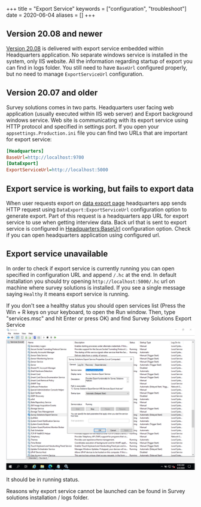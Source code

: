 +++
title = "Export Service"
keywords = ["configuration", "troubleshoot"]
date = 2020-06-04
aliases = []
+++

## Version 20.08 and newer

[Version 20.08](../../../release-notes/version-20-08) is delivered with export service embedded within Headquarters application. No separate windows service is installed in the system, only IIS website. All the information regarding startup of export you can find in logs folder. You still need to have `BaseUrl` configured properly, but no need to manage `ExportServiceUrl` configuration.

## Version 20.07 and older

Survey solutions comes in two parts. Headquarters user facing web application (usually executed within IIS web server) and Export background windows service. Web site is communicating with its export service using HTTP protocol and specified in settings port. If you open your `appsettings.Production.ini` file you can find two URLs that are important for export service:

``` INI
[Headquarters]
BaseUrl=http://localhost:9700
[DataExport]
ExportServiceUrl=http://localhost:5000
```

## Export service is working, but fails to export data

When user requests export on [data export page](../../export/data-export-tab) headquarters app sends HTTP request using `DataExport:ExportServiceUrl` configuration option to generate export. Part of this request is a headquarters app URL for export service to use when getting interview data. Back url that is sent to export service is configured in [Headquarters:BaseUrl](../standalone-installation#base-url) configuration option. Check if you can open headquarters application using configured url.

## Export service unavailable

In order to check if export service is currently running you can open specified in configuration URL and append `/.hc` at the end. In default installation you should try opening `http://localhost:5000/.hc` url on machine where survey solutions is installed. If you see a single message saying `Healthy` it means export service is running.

If you don't see a healthy status you should open services list (Press the Win + R keys on your keyboard, to open the Run window. Then, type "services.msc" and hit Enter or press OK) and find Survey Solutions Export Service
![Survey Solutions Export service](images/services.png)

It should be in running status.

Reasons why export service cannot be launched can be found in Survey solutions installation / logs folder.

